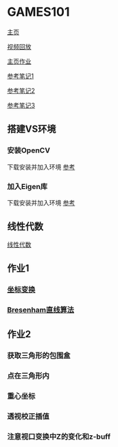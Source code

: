 # GAMES101
[主页](http://games-cn.org/intro-graphics/)

[视频回放](https://www.bilibili.com/video/BV1X7411F744?p=6&t=2287)

[主页作业](http://games-cn.org/forums/topic/allhw/)

[参考笔记1](https://www.notion.so/GAMES101-b0e27c856cde429b8672671a54c34817)

[参考笔记2](https://www.codenong.com/cs107006010/)

[参考笔记3](https://me.csdn.net/qq\_36242312)

## 搭建VS环境

### 安装OpenCV
下载安装并加入环境
[参考](https://www.jianshu.com/p/b47ce15a9642)

### 加入Eigen库
下载安装并加入环境
[参考](https://zhuanlan.zhihu.com/p/54702281)

## 线性代数
[线性代数](https://github.com/1995zmj/ZMJ/tree/master/%E7%AC%94%E8%AE%B0/%E6%95%B0%E5%AD%A6/%E7%BA%BF%E6%80%A7%E4%BB%A3%E6%95%B0)

## 作业1
### [坐标变换](https://github.com/1995zmj/ZMJ/blob/master/%E7%AC%94%E8%AE%B0/%E6%B8%B2%E6%9F%93%E7%9B%B8%E5%85%B3/%E5%9D%90%E6%A0%87%E5%8F%98%E6%8D%A2.md)
### [Bresenham直线算法](https://github.com/1995zmj/ZMJ/blob/master/%E7%AC%94%E8%AE%B0/%E6%B8%B2%E6%9F%93%E7%9B%B8%E5%85%B3/Bresenham%E7%9B%B4%E7%BA%BF%E7%AE%97%E6%B3%95.md)

## 作业2
### 获取三角形的包围盒
### 点在三角形内
### 重心坐标
### 透视校正插值
### 注意视口变换中Z的变化和z-buff


